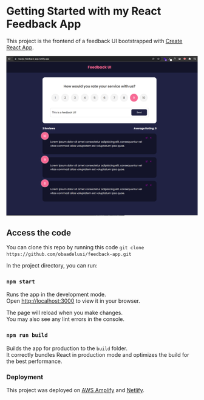 # Getting Started with my React Feedback App

This project is the frontend of a feedback UI bootstrapped with [Create React App](https://github.com/facebook/create-react-app).

![React Feedback UI](/public/feedback-project-image.PNG)

## Access the code

You can clone this repo by running this code `git clone https://github.com/obaadelusi/feedback-app.git`

In the project directory, you can run:

### `npm start`

Runs the app in the development mode.\
Open [http://localhost:3000](http://localhost:3000) to view it in your browser.

The page will reload when you make changes.\
You may also see any lint errors in the console.

### `npm run build`

Builds the app for production to the `build` folder.\
It correctly bundles React in production mode and optimizes the build for the best performance.

### Deployment

This project was deployed on [AWS Amplify](https://master.dv0882oewkhmw.amplifyapp.com/) and [Netlify](reactjs-feedback-app.netlify.app).
